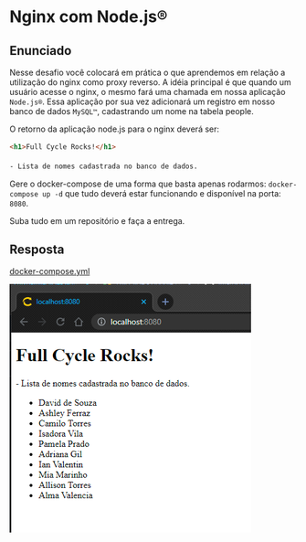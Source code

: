 # Nginx com Node.js®

## Enunciado

Nesse desafio você colocará em prática o que aprendemos em relação a utilização do nginx como proxy reverso. A idéia principal é que quando um usuário acesse o nginx, o mesmo fará uma chamada em nossa aplicação `Node.js®`. Essa aplicação por sua vez adicionará um registro em nosso banco de dados `MySQL™`, cadastrando um nome na tabela people.

O retorno da aplicação node.js para o nginx deverá ser:

```html
<h1>Full Cycle Rocks!</h1>

- Lista de nomes cadastrada no banco de dados.
```

Gere o docker-compose de uma forma que basta apenas rodarmos: `docker-compose up -d` que tudo deverá estar funcionando e disponível na porta: `8080`.

Suba tudo em um repositório e faça a entrega.

## Resposta

[docker-compose.yml](./docker-compose.yml)

![Screenshot](./screenshot.png "Screenshot")
